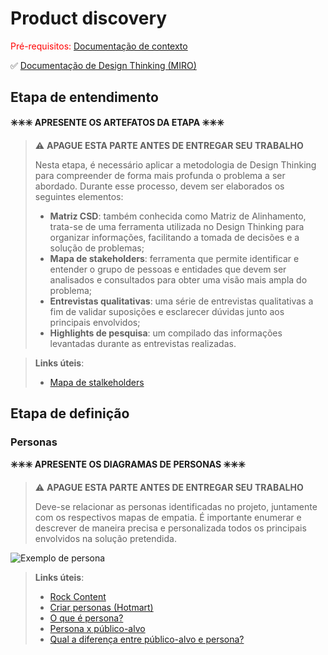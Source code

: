 # Product discovery

<span style="color:red">Pré-requisitos: <a href="01-Contexto.md"> Documentação de contexto</a></span>

✅ [Documentação de Design Thinking (MIRO)](https://github.com/ICEI-PUC-Minas-PCO-ADS-TI/pco-ads-2024-2-tiaw-disco/blob/main/docs/files/miro%20disc%C3%B4%20completo.pdf)

## Etapa de entendimento

**✳️✳️✳️ APRESENTE OS ARTEFATOS DA ETAPA  ✳️✳️✳️**

> ⚠️ **APAGUE ESTA PARTE ANTES DE ENTREGAR SEU TRABALHO**
>
> Nesta etapa, é necessário aplicar a metodologia de Design Thinking para compreender de forma mais profunda o problema a ser abordado. Durante esse processo, devem ser elaborados os seguintes elementos:
>
> * **Matriz CSD**:  também conhecida como Matriz de Alinhamento, trata-se de uma ferramenta utilizada no Design Thinking para organizar informações, facilitando a tomada de decisões e a solução de problemas;
> * **Mapa de stakeholders**: ferramenta que permite identificar e entender o grupo de pessoas e entidades que devem ser analisados e consultados para obter uma visão mais ampla do problema;
> * **Entrevistas qualitativas**: uma série de entrevistas qualitativas a fim de validar suposições e esclarecer dúvidas junto aos principais envolvidos;
> * **Highlights de pesquisa**: um compilado das informações levantadas durante as entrevistas realizadas.

> **Links úteis**:
> - [Mapa de stalkeholders](https://www.racecomunicacao.com.br/blog/como-fazer-o-mapeamento-de-stakeholders/)

## Etapa de definição

### Personas

**✳️✳️✳️ APRESENTE OS DIAGRAMAS DE PERSONAS ✳️✳️✳️**

> ⚠️ **APAGUE ESTA PARTE ANTES DE ENTREGAR SEU TRABALHO**
>
> Deve-se relacionar as personas identificadas no projeto, juntamente com os respectivos mapas de empatia. É importante enumerar e descrever de maneira precisa e personalizada todos os principais envolvidos na solução pretendida.


![Exemplo de persona](images/exemplo-persona.png)


> **Links úteis**:
> - [Rock Content](https://rockcontent.com/blog/personas/)
> - [Criar personas (Hotmart)](https://blog.hotmart.com/pt-br/como-criar-persona-negocio/)
> - [O que é persona?](https://resultadosdigitais.com.br/blog/persona-o-que-e/)
> - [Persona x público-alvo](https://flammo.com.br/blog/persona-e-publico-alvo-qual-a-diferenca/)
> - [Qual a diferença entre público-alvo e persona?](https://rockcontent.com/blog/diferenca-publico-alvo-e-persona/)
